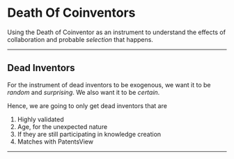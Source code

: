 # Death Of Coinventors

Using the Death of Coinventor as an instrument to understand the effects of collaboration and probable *selection* that happens.

--------------------

## Dead Inventors
For the instrument of dead inventors to be exogenous, we want it to be *random* and *surprising*. We also want it to be *certain*.

Hence, we are going to only get dead inventors that are
1. Highly validated
2. Age, for the unexpected nature
3. If they are still participating in knowledge creation
4. Matches with PatentsView


---------------------